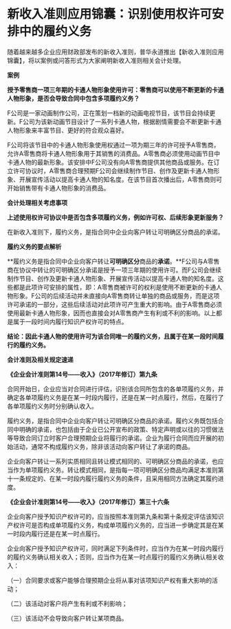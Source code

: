 # 新收入准则应用锦囊：识别使用权许可安排中的履约义务
随着越来越多企业应用财政部发布的新收入准则，普华永道推出【新收入准则应用锦囊】，将以案例或问答形式为大家阐明新收入准则相关会计处理。

**案例**

**授予零售商一项三年期的卡通人物形象使用许可：零售商可以使用不断更新的卡通人物形象，是否会导致合同中包含多项履约义务？**

F公司是一家动画制作公司，正在策划一档新的动画电视节目，该节目会持续更新。F公司为该新动画节目设计了一系列卡通人物，根据剧情需要会不断更新卡通人物形象来丰富节目、更好的符合观众喜好。

F公司将该节目中的卡通人物形象使用权通过一项为期三年的许可授予A零售商，允许A零售商将卡通人物形象用于其销售的消费品。A零售商必须使用动画节目中卡通人物的最新形象。该安排中F公司没有向A零售商提供其他商品或服务。在订立许可协议时，A零售商合理预期F公司会继续制作节目、创作及更新卡通人物形象、开展宣传活动以提高卡通人物的知名度。在该节目首次播出后，A零售商则可开始销售带有卡通人物形象的消费品。

**会计处理相关考虑事项**

**上述使用权许可协议中是否包含多项履约义务，例如许可权、后续形象更新服务？**

在新收入准则下，履约义务，是指合同中企业向客户转让可明确区分商品的承诺。

**履约义务的要点解析**

**履约义务是指合同中企业向客户转让****可明确区分****商品的****承诺****。**F公司与A零售商在协议中转让的可明确区分承诺是授予一项三年期的使用许可。而F公司会继续制作节目、创作及更新卡通人物形象、开展宣传活动以提高卡通人物的知名度。这些都是此项许可安排的属性，即：A零售商被许可的权利是使用不断更新的卡通人物形象。F公司的后续活动并未直接向A零售商转让单独的商品或服务，而是这项许可承诺的一部分，这些后续活动对此项许可产生重大的影响。由于A零售商必须使用最新卡通人物形象，因而也直接会对A零售商产生有利或不利的影响。以上都是属于一段时间内履行知识产权许可的特点。

**结论：因此卡通人物的使用许可为该合同唯一的履约义务，且属于在某一段时间履行的履约义务。**

**会计准则及相关规定速递**

**《企业会计准则第14号——收入》（2017年修订）第九条**

合同开始日，企业应当对合同进行评估，识别该合同所包含的各单项履约义务，并确定各单项履约义务是在某一时段内履行，还是在某一时点履行，然后，在履行了各单项履约义务时分别确认收入。

履约义务，是指合同中企业向客户转让可明确区分商品的承诺。履约义务既包括合同中明确的承诺，也包括由于企业已公开宣布的政策、特定声明或以往的习惯做法等导致合同订立时客户合理预期企业将履行的承诺。企业为履行合同而应开展的初始活动，通常不构成履约义务，除非该活动向客户转让了承诺的商品。

企业向客户转让一系列实质相同且转让模式相同的、可明确区分商品的承诺，也应当作为单项履约义务。转让模式相同，是指每一项可明确区分商品均满足本准则第十一条规定的、在某一时段内履行履约义务的条件，且采用相同方法确定其履约进度。

**《企业会计准则第14号——收入》（2017年修订）第三十六条**

企业向客户授予知识产权许可的，应当按照本准则第九条和第十条规定评估该知识产权许可是否构成单项履约义务，构成单项履约义务的，应当进一步确定其是在某一时段内履行还是在某一时点履行。

企业向客户授予知识产权许可，同时满足下列条件时，应当作为在某一时段内履行的履约义务确认相关收入；否则，应当作为在某一时点履行的履约义务确认相关收入：

（一）合同要求或客户能够合理预期企业将从事对该项知识产权有重大影响的活动；  

（二）该活动对客户将产生有利或不利影响；

（三）该活动不会导致向客户转让某项商品。